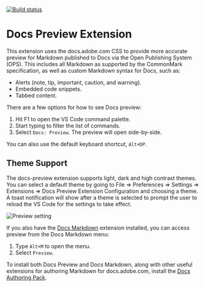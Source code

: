 [![Build status](https://ceapex.visualstudio.com/Engineering/_apis/build/status/Authoring/docs-preview%20CI)](https://ceapex.visualstudio.com/Engineering/_build/latest?definitionId=1350&branchName=develop)
# Docs Preview Extension

This extension uses the docs.adobe.com CSS to provide more accurate preview for Markdown published to Docs via the Open Publishing System (OPS). This includes all Markdown as supported by the CommonMark specification, as well as custom Markdown syntax for Docs, such as:

- Alerts (note, tip, important, caution, and warning).
- Embedded code snippets.
- Tabbed content.

There are a few options for how to see Docs preview:

1. Hit F1 to open the VS Code command palette.
1. Start typing to filter the list of commands.
1. Select `Docs: Preview`. The preview will open side-by-side.

You can also use the default keyboard shortcut, `Alt+DP`.

## Theme Support

The docs-preview extension supports light, dark and high contrast themes.  You can select a default theme by going to File => Preferences => Settings => Extensions => Docs Preview Extension Configuration and choosing a theme.  A toast notification will show after a theme is selected to prompt the user to reload the VS Code for the settings to take effect.

![Preview setting](https://raw.githubusercontent.com/microsoft/vscode-docs-authoring/master/docs-preview/images/preview-setting.gif)

If you also have the [Docs Markdown](https://marketplace.visualstudio.com/items?itemName=docsadobe.docs-markdown) extension installed, you can access preview from the Docs Markdown menu:

1. Type `Alt+M` to open the menu.
1. Select `Preview`.

To install both Docs Preview and Docs Markdown, along with other useful extensions for authoring Markdown for docs.adobe.com, install the [Docs Authoring Pack](https://marketplace.visualstudio.com/items?itemName=docsadobe.docs-authoring-pack).
